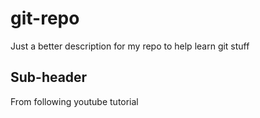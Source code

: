 # git-repo

Just a better description for my repo to help learn git stuff

## Sub-header

From following youtube tutorial